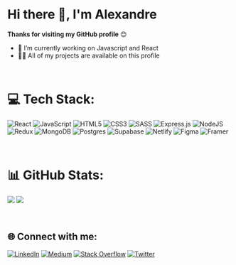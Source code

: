 [//]: < ![Head](https://www.wallpapertip.com/wmimgs/83-838172_programming-javascript.jpg) >

# Hi there 👋, I'm Alexandre

**Thanks for visiting my GitHub profile** 😊

- 🔭 I’m currently working on Javascript and React
- 👨‍💻 All of my projects are available on this profile

<br />

# 💻 Tech Stack:

![React](https://img.shields.io/badge/react-%2320232a.svg?style=for-the-badge&logo=react&logoColor=%2361DAFB)
![JavaScript](https://img.shields.io/badge/javascript-%23323330.svg?style=for-the-badge&logo=javascript&logoColor=%23F7DF1E)
![HTML5](https://img.shields.io/badge/html5-%23E34F26.svg?style=for-the-badge&logo=html5&logoColor=white)
![CSS3](https://img.shields.io/badge/css3-%231572B6.svg?style=for-the-badge&logo=css3&logoColor=white)
![SASS](https://img.shields.io/badge/SASS-hotpink.svg?style=for-the-badge&logo=SASS&logoColor=white)
![Express.js](https://img.shields.io/badge/express.js-%23404d59.svg?style=for-the-badge&logo=express&logoColor=%2361DAFB)
![NodeJS](https://img.shields.io/badge/node.js-6DA55F?style=for-the-badge&logo=node.js&logoColor=white)
![Redux](https://img.shields.io/badge/redux-%23593d88.svg?style=for-the-badge&logo=redux&logoColor=white)
![MongoDB](https://img.shields.io/badge/MongoDB-%234ea94b.svg?style=for-the-badge&logo=mongodb&logoColor=white)
![Postgres](https://img.shields.io/badge/postgres-%23316192.svg?style=for-the-badge&logo=postgresql&logoColor=white)
![Supabase](https://img.shields.io/badge/Supabase-3ECF8E?style=for-the-badge&logo=supabase&logoColor=white)
![Netlify](https://img.shields.io/badge/netlify-%23000000.svg?style=for-the-badge&logo=netlify&logoColor=#00C7B7)
![Figma](https://img.shields.io/badge/figma-%23F24E1E.svg?style=for-the-badge&logo=figma&logoColor=white)
![Framer](https://img.shields.io/badge/Framer-black?style=for-the-badge&logo=framer&logoColor=blue)

<br />

# 📊 GitHub Stats:

![](https://github-readme-stats.vercel.app/api?username=Alexandre-st&theme=react&hide_border=true&include_all_commits=true&count_private=false)
![](https://github-readme-stats.vercel.app/api/top-langs/?username=Alexandre-st&theme=react&hide_border=true&include_all_commits=true&count_private=false&layout=compact)

<br />

## 🌐 Connect with me:

[![LinkedIn](https://img.shields.io/badge/LinkedIn-%230077B5.svg?logo=linkedin&logoColor=white)](https://linkedin.com/in/alexandre-saint-prix)
[![Medium](https://img.shields.io/badge/Medium-12100E?logo=medium&logoColor=white)](https://medium.com/@alexandre.saintprix)
[![Stack Overflow](https://img.shields.io/badge/-Stackoverflow-FE7A16?logo=stack-overflow&logoColor=white)](https://stackoverflow.com/users/Alexandre-st)
[![Twitter](https://img.shields.io/badge/Twitter-%231DA1F2.svg?logo=Twitter&logoColor=white)](https://twitter.com/a_saintprix)
